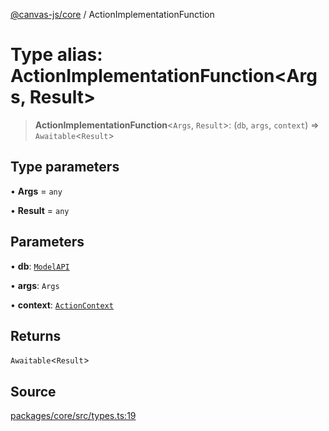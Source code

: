 [@canvas-js/core](../index.md) / ActionImplementationFunction

# Type alias: ActionImplementationFunction\<Args, Result\>

> **ActionImplementationFunction**\<`Args`, `Result`\>: (`db`, `args`, `context`) => `Awaitable`\<`Result`\>

## Type parameters

• **Args** = `any`

• **Result** = `any`

## Parameters

• **db**: [`ModelAPI`](ModelAPI.md)

• **args**: `Args`

• **context**: [`ActionContext`](ActionContext.md)

## Returns

`Awaitable`\<`Result`\>

## Source

[packages/core/src/types.ts:19](https://github.com/canvasxyz/canvas/blob/9c725016/packages/core/src/types.ts#L19)
